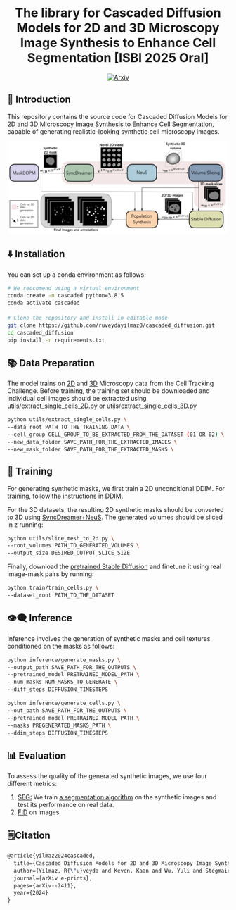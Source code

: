 <div align="center">

# The library for Cascaded Diffusion Models for 2D and 3D Microscopy Image Synthesis to Enhance Cell Segmentation [ISBI 2025 Oral]
[![Arxiv](https://img.shields.io/badge/ArXiv-2403.17808-orange.svg?color=red)](https://arxiv.org/pdf/2411.11515)
</div>


## 👋 Introduction

This repository contains the source code for Cascaded Diffusion Models for 2D and 3D Microscopy Image Synthesis to Enhance Cell Segmentation, capable of generating realistic-looking synthetic cell microscopy images.

<p align="center">
  <img src="main_figure.png" width="500" style="display:inline-block;">
</p>

## ⬇️ Installation

You can set up a conda environment as follows:

```bash
# We reccomend using a virtual environment
conda create -n cascaded python=3.8.5
conda activate cascaded

# Clone the repository and install in editable mode
git clone https://github.com/ruveydayilmaz0/cascaded_diffusion.git
cd cascaded_diffusion
pip install -r requirements.txt
```

## 📚 Data Preparation
The model trains on [2D](https://celltrackingchallenge.net/2d-datasets/) and [3D](https://celltrackingchallenge.net/3d-datasets/) Microscopy data from the Cell Tracking Challenge. Before training, the training set should be downloaded and individual cell images should be extracted using utils/extract_single_cells_2D.py or utils/extract_single_cells_3D.py

```bash
python utils/extract_single_cells.py \
--data_root PATH_TO_THE_TRAINING_DATA \
--cell_group CELL_GROUP_TO_BE_EXTRACTED_FROM_THE_DATASET (01 OR 02) \
--new_data_folder SAVE_PATH_FOR_THE_EXTRACTED_IMAGES \
--new_mask_folder SAVE_PATH_FOR_THE_EXTRACTED_MASKS \
```

## 💪 Training
For generating synthetic masks, we first train a 2D unconditional DDIM. For training, follow the instructions in [DDIM](https://github.com/huggingface/diffusers.git).

For the 3D datasets, the resulting 2D synthetic masks should be converted to 3D using [SyncDreamer+NeuS](https://github.com/liuyuan-pal/SyncDreamer.git). The generated volumes should be sliced in z running:
```bash
python utils/slice_mesh_to_2d.py \
--root_volumes PATH_TO_GENERATED_VOLUMES \
--output_size DESIRED_OUTPUT_SLICE_SIZE
```

Finally, download the [pretrained Stable Diffusion](https://huggingface.co/stable-diffusion-v1-5/stable-diffusion-v1-5) and finetune it using real image-mask pairs by running:
```bash
python train/train_cells.py \
--dataset_root PATH_TO_THE_DATASET
```

## 👁️‍🗨️ Inference

Inference involves the generation of synthetic masks and cell textures conditioned on the masks as follows:

```bash
python inference/generate_masks.py \
--output_path SAVE_PATH_FOR_THE_OUTPUTS \
--pretrained_model PRETRAINED_MODEL_PATH \
--num_masks NUM_MASKS_TO_GENERATE \
--diff_steps DIFFUSION_TIMESTEPS 
```

```bash
python inference/generate_cells.py \
--out_path SAVE_PATH_FOR_THE_OUTPUTS \
--pretrained_model PRETRAINED_MODEL_PATH \
--masks PREGENERATED_MASKS_PATH \
--ddim_steps DIFFUSION_TIMESTEPS 
```

## 📊 Evaluation

To assess the quality of the generated synthetic images, we use four different metrics:
1. [SEG:](http://celltrackingchallenge.net/evaluation-methodology/) We train [a segmentation algorithm](https://github.com/MouseLand/cellpose/tree/main) on the synthetic images and test its performance on real data.
2. [FID](https://pytorch.org/ignite/generated/ignite.metrics.FID.html) on images

## 🗒️Citation

```tex
@article{yilmaz2024cascaded,
  title={Cascaded Diffusion Models for 2D and 3D Microscopy Image Synthesis to Enhance Cell Segmentation},
  author={Yilmaz, R{\"u}veyda and Keven, Kaan and Wu, Yuli and Stegmaier, Johannes},
  journal={arXiv e-prints},
  pages={arXiv--2411},
  year={2024}
}
```
